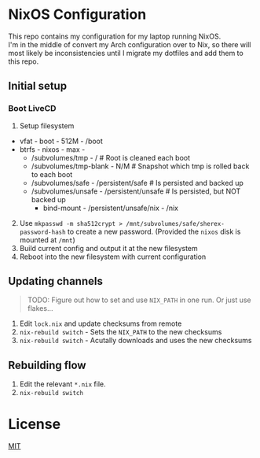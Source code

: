 # NixOS Configuration
This repo contains my configuration for my laptop running NixOS.  
I'm in the middle of convert my Arch configuration over to Nix, so there will most likely be inconsistencies until I migrate my dotfiles and add them to this repo.

## Initial setup
### Boot LiveCD
1. Setup filesystem
  - vfat - boot - 512M - /boot
  - btrfs - nixos - max -
    - /subvolumes/tmp - / # Root is cleaned each boot
    - /subvolumes/tmp-blank - N/M # Snapshot which tmp is rolled back to each boot
    - /subvolumes/safe - /persistent/safe # Is persisted and backed up
    - /subvolumes/unsafe - /persistent/unsafe # Is persisted, but NOT backed up
      - bind-mount - /persistent/unsafe/nix - /nix
2. Use `mkpasswd -m sha512crypt > /mnt/subvolumes/safe/sherex-password-hash` to create a new password. (Provided the `nixos` disk is mounted at `/mnt`)
3. Build current config and output it at the new filesystem
4. Reboot into the new filesystem with current configuration

## Updating channels
> TODO: Figure out how to set and use `NIX_PATH` in one run.
> Or just use flakes...
1. Edit `lock.nix` and update checksums from remote
2. `nix-rebuild switch` - Sets the `NIX_PATH` to the new checksums
3. `nix-rebuild switch` - Acutally downloads and uses the new checksums

## Rebuilding flow
1. Edit the relevant `*.nix` file.
2. `nix-rebuild switch`

# License
[MIT](LICENSE)
